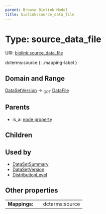 ```yaml
---
parent: Browse Biolink Model
title: biolink:source_data_file
---
```


# Type: source_data_file




URI: [biolink:source_data_file](https://w3id.org/biolink/vocab/source_data_file)

dcterms:source
{: .mapping-label }



## Domain and Range

[DataSetVersion](DataSetVersion.md) ->  <sub>OPT</sub> [DataFile](DataFile.md)

## Parents

 *  is_a: [node property](node_property.md)

## Children


## Used by

 * [DataSetSummary](DataSetSummary.md)
 * [DataSetVersion](DataSetVersion.md)
 * [DistributionLevel](DistributionLevel.md)

## Other properties

|  |  |  |
| --- | --- | --- |
| **Mappings:** | | dcterms:source |

